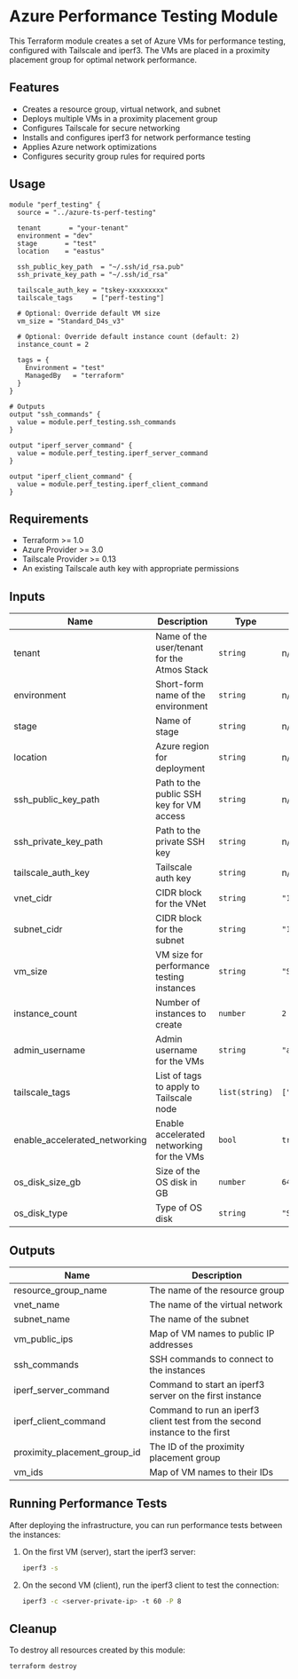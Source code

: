 # Azure Performance Testing Module

This Terraform module creates a set of Azure VMs for performance testing, configured with Tailscale and iperf3. The VMs are placed in a proximity placement group for optimal network performance.

## Features

- Creates a resource group, virtual network, and subnet
- Deploys multiple VMs in a proximity placement group
- Configures Tailscale for secure networking
- Installs and configures iperf3 for network performance testing
- Applies Azure network optimizations
- Configures security group rules for required ports

## Usage

```hcl
module "perf_testing" {
  source = "../azure-ts-perf-testing"

  tenant       = "your-tenant"
  environment = "dev"
  stage       = "test"
  location    = "eastus"

  ssh_public_key_path  = "~/.ssh/id_rsa.pub"
  ssh_private_key_path = "~/.ssh/id_rsa"
  
  tailscale_auth_key = "tskey-xxxxxxxxx"
  tailscale_tags     = ["perf-testing"]
  
  # Optional: Override default VM size
  vm_size = "Standard_D4s_v3"
  
  # Optional: Override default instance count (default: 2)
  instance_count = 2
  
  tags = {
    Environment = "test"
    ManagedBy   = "terraform"
  }
}

# Outputs
output "ssh_commands" {
  value = module.perf_testing.ssh_commands
}

output "iperf_server_command" {
  value = module.perf_testing.iperf_server_command
}

output "iperf_client_command" {
  value = module.perf_testing.iperf_client_command
}
```

## Requirements

- Terraform >= 1.0
- Azure Provider >= 3.0
- Tailscale Provider >= 0.13
- An existing Tailscale auth key with appropriate permissions

## Inputs

| Name | Description | Type | Default | Required |
|------|-------------|------|---------|:--------:|
| tenant | Name of the user/tenant for the Atmos Stack | `string` | n/a | yes |
| environment | Short-form name of the environment | `string` | n/a | yes |
| stage | Name of stage | `string` | n/a | yes |
| location | Azure region for deployment | `string` | n/a | yes |
| ssh_public_key_path | Path to the public SSH key for VM access | `string` | n/a | yes |
| ssh_private_key_path | Path to the private SSH key | `string` | n/a | yes |
| tailscale_auth_key | Tailscale auth key | `string` | n/a | yes |
| vnet_cidr | CIDR block for the VNet | `string` | `"10.0.0.0/16"` | no |
| subnet_cidr | CIDR block for the subnet | `string` | `"10.0.1.0/24"` | no |
| vm_size | VM size for performance testing instances | `string` | `"Standard_D4s_v3"` | no |
| instance_count | Number of instances to create | `number` | `2` | no |
| admin_username | Admin username for the VMs | `string` | `"azureuser"` | no |
| tailscale_tags | List of tags to apply to Tailscale node | `list(string)` | `["perf-testing"]` | no |
| enable_accelerated_networking | Enable accelerated networking for the VMs | `bool` | `true` | no |
| os_disk_size_gb | Size of the OS disk in GB | `number` | `64` | no |
| os_disk_type | Type of OS disk | `string` | `"StandardSSD_LRS"` | no |

## Outputs

| Name | Description |
|------|-------------|
| resource_group_name | The name of the resource group |
| vnet_name | The name of the virtual network |
| subnet_name | The name of the subnet |
| vm_public_ips | Map of VM names to public IP addresses |
| ssh_commands | SSH commands to connect to the instances |
| iperf_server_command | Command to start an iperf3 server on the first instance |
| iperf_client_command | Command to run an iperf3 client test from the second instance to the first |
| proximity_placement_group_id | The ID of the proximity placement group |
| vm_ids | Map of VM names to their IDs |

## Running Performance Tests

After deploying the infrastructure, you can run performance tests between the instances:

1. On the first VM (server), start the iperf3 server:
   ```bash
   iperf3 -s
   ```

2. On the second VM (client), run the iperf3 client to test the connection:
   ```bash
   iperf3 -c <server-private-ip> -t 60 -P 8
   ```

## Cleanup

To destroy all resources created by this module:

```bash
terraform destroy
```
